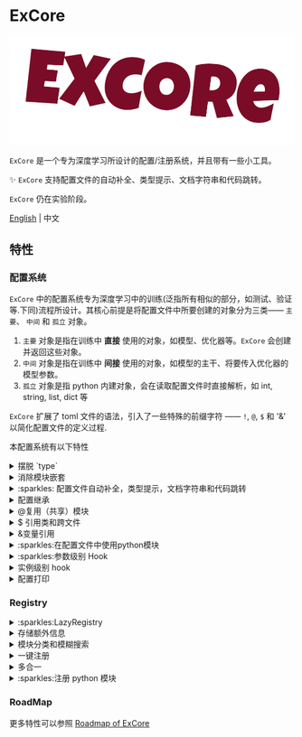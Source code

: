 # ExCore

![](./docs/static/img/lo.png)

`ExCore` 是一个专为深度学习所设计的配置/注册系统，并且带有一些小工具。

:sparkles: `ExCore` 支持配置文件的自动补全、类型提示、文档字符串和代码跳转。

`ExCore` 仍在实验阶段。

[English](./README.md) | 中文

## 特性

### 配置系统

`ExCore` 中的配置系统专为深度学习中的训练(泛指所有相似的部分，如测试、验证等.下同)流程所设计。其核心前提是将配置文件中所要创建的对象分为三类—— `主要`、 `中间` 和 `孤立` 对象。

1. `主要` 对象是指在训练中 **直接** 使用的对象，如模型、优化器等。`ExCore` 会创建并返回这些对象。
2. `中间` 对象是指在训练中 **间接** 使用的对象，如模型的主干、将要传入优化器的模型参数。
3. `孤立` 对象是指 python 内建对象，会在读取配置文件时直接解析，如 int, string, list, dict 等

`ExCore` 扩展了 toml 文件的语法，引入了一些特殊的前缀字符 —— `!`, `@`, `$` 和 '&' 以简化配置文件的定义过程.

本配置系统有以下特性

<details>
  <summary>摆脱 `type`</summary>

```yaml
Model:
  type: ResNet # <----- ugly type
  layers: 50
  num_classes: 1
```

为了摆脱`type`, `ExCore` 将所有注册的名称都视为 `保留字`. `主要` 模块需要定义为 `[PrimaryFields.ModuleName]`. `PrimaryFields` 是一些预先定义的字段, 如 `Model`, `Optimizer`. `ModuleName` 即为注册的名称。

```toml
[Model.FCN]
layers = 50
num_classes = 1
```

</details>

<details>
  <summary>消除模块嵌套</summary>

```yaml
TrainData:
  type: Cityscapes
  dataset_root: data/cityscapes
  transforms:
   - type: ResizeStepScale
     min_scale_factor: 0.5
     max_scale_factor: 2.0
     scale_step_size: 0.25
   - type: RandomPaddingCrop
        crop_size: [1024, 512]
   - type: Normalize
  mode: train

```

`ExCore` 使用一些特殊的前缀字符来表明一些参数也是模块。后面会介绍更多前缀.

```toml
[TrainData.Cityscapes]
dataset_root = "data/cityscapes"
mode = 'train'
# 使用 `!` 表示这是一个需要实例化的模块。规范来说应该使用引号包裹"!transforms"，但是无所谓
!transforms = ["ResizeStepScale", "RandomPaddingCrop", "Normalize"]

# 中间对象的`PrimaryFields` 可以被省略
[ResizeStepScale]
min_scale_factor = 0.5
max_scale_factor = 2.0
scale_step_size = 0.25

# 也可以显式地指定
[Transforms.RandomPaddingCrop]
crop_size = [1024, 512]

# 没有参数时甚至可以不定义
# [Normalize]

```

</details>

<details>
  <summary> :sparkles: 配置文件自动补全，类型提示，文档字符串和代码跳转</summary>

旧式配置的设计因难以编写（没有自动补全功能）和无法导航到相应的类而饱受诟病。然而语言服务器协议（Language Server Protocol）可用于支持各种代码编辑功能，如自动完成、类型提示和代码导航。通过利用 lsp 和 json_schema，它能够提供自动补全、一些弱类型提示（如果代码注释得很好，如 python 中的标准类型提示，它将实现更多功能）和相应类的文档字符串功能。

![](https://user-images.githubusercontent.com/72954905/267884541-56e75031-48a2-4768-8a6c-fc7b83ed977e.gif)

![config](https://github.com/Asthestarsfalll/ExCore/assets/72954905/2b0e151c-5c2b-4082-9796-d171e211c7c8)

`ExCore` 通过将类名到代码文件位置的映射保存在本地来支持代码跳转的功能。目前只支持neovim, 见 [excore.nvim](https://github.com/Asthestarsfalll/excore.nvim).

![to_class](https://github.com/Asthestarsfalll/ExCore/assets/72954905/9677c204-eb46-4cf3-a8bf-03f9bee8d6fb)

</details>

<details>
  <summary>配置继承</summary>

使用`__base__` 从另一个toml文件继承，只有字典会局部更新，其他类型会直接被覆盖。

```toml
__base__ = ["xxx.toml", "xxxx.toml"]
```

</details>

<details>
  <summary>@复用（共享）模块</summary>

`ExCore` 使用 `@` 来标记重复使用的模块，这些模块可以在不同模块之间共享。

```toml
# FCN 和 SegNet 将会使用同一个 ResNet 对象
[Model.FCN]
@backbone = "ResNet"

[Model.SegNet]
@backbone = "ResNet"

[ResNet]
layers = 50
in_channel = 3
```

等同于

```python
resnet = ResNet(layers=50, in_channel=3)

FCN(backbone=resnet)
SegNet(backbone=resnet)

# 如果使用"!"，那么其等同于

FCN(backbone=ResNet(layers=50, in_channel=3))
SegNet(backbone=ResNet(layers=50, in_channel=3))
```

</details>

<details>
  <summary>$ 引用类和跨文件</summary>

`ExCore` 使用 `$` 来表示使用类本身而不用实例化

```toml
[Model.ResNet]
$block = "BasicBlock"
layers = 50
in_channel = 3
```

等同于

```python
from xxx import ResNet, BasicBlock
ResNet(block=BasicBlock, layers=50, in_channel=3)
```

为了跨文件引用模块，`$` 可以用于 `PrimaryFields` 之前，例如：

文件 A:

```toml
[Block.BasicBlock]
```

文件 B:

```toml
[Block.BottleneckBlock]
```

文件 C:

```toml
[Model.ResNet]
!block="$Block"
```

所以我们可以将文件A C 或文件B C结合

```toml
__base__ = ["A.toml", "C.toml"]
# or
__base__ = ["B.toml", "C.toml"]
```

</details>

<details>
  <summary>&变量引用</summary>

`ExCore` 使用 `&` 来引用配置文件最顶层的变量。

```toml
size = 224

[TrainData.ImageNet]
&train_size = "size"
!transforms = ['RandomResize', 'Pad']
data_path = 'xxx'

[Transform.Pad]
&pad_size = "size"

[TestData.ImageNet]
!transforms = ['Normalize']
&test_size = "size"
data_path = 'xxx'
```

</details>

<details>
  <summary>:sparkles:在配置文件中使用python模块</summary>

`ExCore` 中的注册器可以注册一个模块，如：

```python
from excore import Registry
import torch

MODULE = Registry("module")
MODULE.register_module(torch)
```

然后你可以在配置文件中使用 torch

```toml
[Model.ResNet]
$activation = "torch.nn.ReLU"
# 或者
!activation = "torch.nn.ReLU"
```

```python
import torch
from xxx import ResNet

ResNet(torch.nn.ReLU)
# 或者

ResNet(torch.nn.ReLU())
```

**注意：你不应定义模块的参数.**

</details>

<details>
  <summary>:sparkles:参数级别 Hook</summary>

`ExCore` 提供了一个简单方式调用无参的参数Hook。

```toml
[Optimizer.AdamW]
@params = "$Model.parameters()"
weight_decay = 0.01
```

如果你想要调用一个类方法或者静态方法。

```toml
[Model.XXX]
$backbone = "A.from_pretained()"
```

属性也可以被使用。

```toml
[Model.XXX]
!channel = "$Block.out_channel"
```

也可以链式调用。

```toml
[Model.XXX]
!channel = "$Block.last_conv.out_channels"
```

这种方式要求你在目标类的上定义相应的方法或属性，并且不能传递参数。因此 `ExCore` 提供了 `ConfigArgumentHook`

```python
class ConfigArgumentHook(node, enabled)
```

你需要继承自 `ConfigArgumentHook` 实现自己的类，例如：

```python
from excore import ConfigArgumentHook

from . import HOOKS


@HOOKS.register()
class BnWeightDecayHook(ConfigArgumentHook):
    def __init__(self, node, enabled: bool, bn_weight_decay: bool, weight_decay: float):
        super().__init__(node, enabled)
        self.bn_weight_decay = bn_weight_decay
        self.weight_decay = weight_decay

    def hook(self):
        model = self.node()
        if self.bn_weight_decay:
            optim_params = model.parameters()
        else:
            p_bn = [p for n, p in model.named_parameters() if "bn" in n]
            p_non_bn = [p for n, p in model.named_parameters() if "bn" not in n]
            optim_params = [
                {"params": p_bn, "weight_decay": 0},
                {"params": p_non_bn, "weight_decay": self.weight_decay},
            ]
        return optim_params

```

```toml
[Optimizer.SGD]
@params = "$Model@BnWeightDecayHook"
lr = 0.05
momentum = 0.9
weight_decay = 0.0001

[ConfigHook.BnWeightDecayHook]
weight_decay = 0.0001
bn_weight_decay = false
enabled = true
```

使用 `@` 来调用用户定义的Hook.

</details>

<details>
  <summary>实例级别 hook</summary>

If the logic of module building are too complicated, instance-level hook may be helpful.

TODO

</details>

<details>
  <summary>配置打印</summary>

```python
from excore import config
cfg = config.load_config('xx.toml')
print(cfg)
```

结果:

```
╒══════════════════════════╤══════════════════════════════════════════════════════════════════════╕
│ size                     │ 1024                                                                 │
├──────────────────────────┼──────────────────────────────────────────────────────────────────────┤
│ TrainData.CityScapes     │ ╒═════════════╤════════════════════════════════════════════════════╕ │
│                          │ │ &train_size │ size                                               │ │
│                          │ ├─────────────┼────────────────────────────────────────────────────┤ │
│                          │ │ !transforms │ ['RandomResize', 'RandomFlip', 'Normalize', 'Pad'] │ │
│                          │ ├─────────────┼────────────────────────────────────────────────────┤ │
│                          │ │ data_path   │ xxx                                                │ │
│                          │ ╘═════════════╧════════════════════════════════════════════════════╛ │
├──────────────────────────┼──────────────────────────────────────────────────────────────────────┤
│ Transform.RandomFlip     │ ╒══════╤═════╕                                                       │
│                          │ │ prob │ 0.5 │                                                       │
│                          │ ├──────┼─────┤                                                       │
│                          │ │ axis │ 0   │                                                       │
│                          │ ╘══════╧═════╛                                                       │
├──────────────────────────┼──────────────────────────────────────────────────────────────────────┤
│ Transform.Pad            │ ╒═══════════╤══════╕                                                 │
│                          │ │ &pad_size │ size │                                                 │
│                          │ ╘═══════════╧══════╛                                                 │
├──────────────────────────┼──────────────────────────────────────────────────────────────────────┤
│ Normalize.std            │ [0.5, 0.5, 0.5]                                                      │
├──────────────────────────┼──────────────────────────────────────────────────────────────────────┤
│ Normalize.mean           │ [0.5, 0.5, 0.5]                                                      │
├──────────────────────────┼──────────────────────────────────────────────────────────────────────┤
│ TestData.CityScapes      │ ╒═════════════╤═══════════════╕                                      │
│                          │ │ !transforms │ ['Normalize'] │                                      │
│                          │ ├─────────────┼───────────────┤                                      │
│                          │ │ &test_size  │ size          │                                      │
│                          │ ├─────────────┼───────────────┤                                      │
│                          │ │ data_path   │ xxx           │                                      │
│                          │ ╘═════════════╧═══════════════╛                                      │
├──────────────────────────┼──────────────────────────────────────────────────────────────────────┤
│ Model.FCN                │ ╒═══════════╤════════════╕                                           │
│                          │ │ @backbone │ ResNet     │                                           │
│                          │ ├───────────┼────────────┤                                           │
│                          │ │ @head     │ SimpleHead │                                           │
│                          │ ╘═══════════╧════════════╛                                           │
...
```

</details>

### Registry

<details>
  <summary>:sparkles:LazyRegistry</summary>

为了减少不必要的导入，`ExCore` 提供了 `LazyRegistry`，其可以存储类或函数的名称到它们的 “限制名称” （qualname）映射，并且将映射转储到本地。当配置文件解析时，必要的模块才会被导入。

</details>

<details>
  <summary>存储额外信息</summary>

```python
from excore import Registry

Models = Registry("Model", extra_field="is_backbone")


@Models.register(is_backbone=True)
class ResNet:
    pass

```

</details>

<details>
  <summary>模块分类和模糊搜索</summary>

```python
from excore import Registry

Models = Registry("Model", extra_field="is_backbone")


@Models.register(is_backbone=True)
class ResNet:
    pass

@Models.register(is_backbone=True)
class ResNet50:
    pass

@Models.register(is_backbone=True)
class ResNet101:
    pass

@Models.register(is_backbone=False)
class head:
    pass


print(Models.module_table(select_info='is_backbone'))

print(Models.module_table(filter='**Res**'))
```

results:

```
  ╒═══════════╤═══════════════╕
  │ Model     │ is_backbone   │
  ╞═══════════╪═══════════════╡
  │ ResNet    │ True          │
  ├───────────┼───────────────┤
  │ ResNet101 │ True          │
  ├───────────┼───────────────┤
  │ ResNet50  │ True          │
  ├───────────┼───────────────┤
  │ head      │ False         │
  ╘═══════════╧═══════════════╛

  ╒═══════════╕
  │ Model     │
  ╞═══════════╡
  │ ResNet    │
  ├───────────┤
  │ ResNet101 │
  ├───────────┤
  │ ResNet50  │
  ╘═══════════╛
```

</details>

<details>
  <summary>一键注册</summary>

```python
from torch import optim
from excore import Registry

OPTIM = Registry("Optimizer")


def _get_modules(name: str, module) -> bool:
    if name[0].isupper():
        return True
    return False


OPTIM.match(optim, _get_modules)
print(OPTIM)
```


results:

```
╒════════════╤════════════════════════════════════╕
│ NAEM       │ DIR                                │
╞════════════╪════════════════════════════════════╡
│ Adadelta   │ torch.optim.adadelta.Adadelta      │
├────────────┼────────────────────────────────────┤
│ Adagrad    │ torch.optim.adagrad.Adagrad        │
├────────────┼────────────────────────────────────┤
│ Adam       │ torch.optim.adam.Adam              │
├────────────┼────────────────────────────────────┤
│ AdamW      │ torch.optim.adamw.AdamW            │
├────────────┼────────────────────────────────────┤
│ SparseAdam │ torch.optim.sparse_adam.SparseAdam │
├────────────┼────────────────────────────────────┤
│ Adamax     │ torch.optim.adamax.Adamax          │
├────────────┼────────────────────────────────────┤
│ ASGD       │ torch.optim.asgd.ASGD              │
├────────────┼────────────────────────────────────┤
│ SGD        │ torch.optim.sgd.SGD                │
├────────────┼────────────────────────────────────┤
│ RAdam      │ torch.optim.radam.RAdam            │
├────────────┼────────────────────────────────────┤
│ Rprop      │ torch.optim.rprop.Rprop            │
├────────────┼────────────────────────────────────┤
│ RMSprop    │ torch.optim.rmsprop.RMSprop        │
├────────────┼────────────────────────────────────┤
│ Optimizer  │ torch.optim.optimizer.Optimizer    │
├────────────┼────────────────────────────────────┤
│ NAdam      │ torch.optim.nadam.NAdam            │
├────────────┼────────────────────────────────────┤
│ LBFGS      │ torch.optim.lbfgs.LBFGS            │
╘════════════╧════════════════════════════════════╛
```

</details>

<details>
  <summary>多合一</summary>

可以通过 Registry 来获取所有已定义的注册器，并且可以将它们合并为一个全局注册器。

```python
from excore import Registry

MODEL = Registry.get_registry("Model")

G = Registry.make_global()

```

</details>

<details>
  <summary>:sparkles:注册 python 模块</summary>

`Registry` 不只能够注册类或者函数，还能注册python模块，如:

```python
from excore import Registry
import torch

MODULE = Registry("module")
MODULE.register_module(torch)
```

可以在配置中使用 torch：

```toml
[Model.ResNet]
$activation = "torch.nn.ReLU"
# 或者
!activation = "torch.nn.ReLU"
```

等同于

```python
import torch
from xxx import ResNet

ResNet(torch.nn.ReLU)
# 或者
ResNet(torch.nn.ReLU())
```

</details>

### RoadMap

更多特性可以参照 [Roadmap of ExCore](https://github.com/users/Asthestarsfalll/projects/4)
